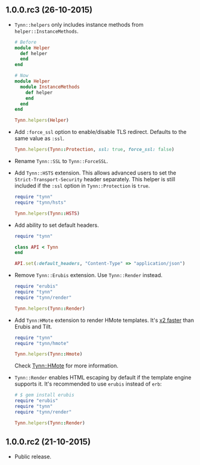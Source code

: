 1.0.0.rc3 (26-10-2015)
----------------------

- `Tynn::helpers` only includes instance methods from `helper::InstanceMethods`.

  ```ruby
  # Before
  module Helper
    def helper
    end
  end

  # Now
  module Helper
    module InstanceMethods
      def helper
      end
    end
  end

  Tynn.helpers(Helper)
  ```

- Add `:force_ssl` option to enable/disable TLS redirect. Defaults to the
  same value as `:ssl`.

  ```ruby
  Tynn.helpers(Tynn::Protection, ssl: true, force_ssl: false)
  ```

- Rename `Tynn::SSL` to `Tynn::ForceSSL`.

- Add `Tynn::HSTS` extension. This allows advanced users to set the
  `Strict-Transport-Security` header separately. This helper is still
  included if the `:ssl` option in `Tynn::Protection` is `true`.

  ```ruby
  require "tynn"
  require "tynn/hsts"

  Tynn.helpers(Tynn::HSTS)
  ```

- Add ability to set default headers.

  ```ruby
  require "tynn"

  class API < Tynn
  end

  API.set(:default_headers, "Content-Type" => "application/json")
  ```

- Remove `Tynn::Erubis` extension. Use `Tynn::Render` instead.

  ```ruby
  require "erubis"
  require "tynn"
  require "tynn/render"

  Tynn.helpers(Tynn::Render)
  ```

- Add `Tynn:HMote` extension to render HMote templates.
  It's [x2 faster][hmote-bench] than Erubis and Tilt.

  ```ruby
  require "tynn"
  require "tynn/hmote"

  Tynn.helpers(Tynn::Hmote)
  ```

  Check [Tynn::HMote][hmote-docs] for more information.

- `Tynn::Render` enables HTML escaping by default if the template engine
  supports it. It's recommended to use `erubis` instead of `erb`:

  ```ruby
  # $ gem install erubis
  require "erubis"
  require "tynn"
  require "tynn/render"

  Tynn.helpers(Tynn::Render)
  ```

[hmote]: https://github.com/harmoni/hmote
[hmote-docs]: http://tynn.xyz/api/Tynn-HMote.html
[hmote-bench]: https://github.com/frodsan/tynn/blob/master/benchmarks/render.rb

1.0.0.rc2 (21-10-2015)
----------------------

- Public release.
